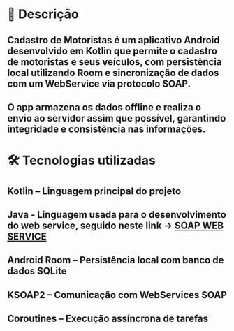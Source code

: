 # 📄 Descrição
## Cadastro de Motoristas é um aplicativo Android desenvolvido em Kotlin que permite o cadastro de motoristas e seus veículos, com persistência local utilizando Room e sincronização de dados com um WebService via protocolo SOAP.

## O app armazena os dados offline e realiza o envio ao servidor assim que possível, garantindo integridade e consistência nas informações.

# 🛠️ Tecnologias utilizadas
## Kotlin – Linguagem principal do projeto
## Java - Linguagem usada para o desenvolvimento do web service, seguido neste link -> [SOAP WEB SERVICE](https://github.com/robitooS/soap-web-service)

## Android Room – Persistência local com banco de dados SQLite

## KSOAP2 – Comunicação com WebServices SOAP

## Coroutines – Execução assíncrona de tarefas
